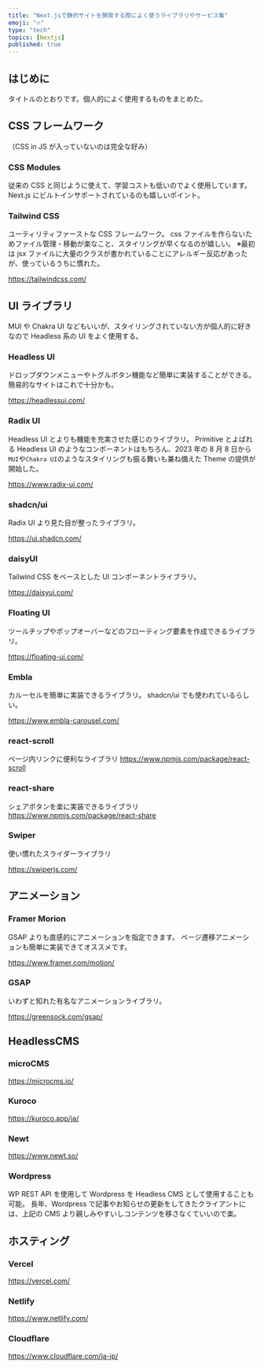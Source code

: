 ```yaml
---
title: "Next.jsで静的サイトを開発する際によく使うライブラリやサービス集"
emoji: "🔥"
type: "tech"
topics: [Nextjs]
published: true
---
```


## はじめに

タイトルのとおりです。個人的によく使用するものをまとめた。

## CSS フレームワーク

（CSS in JS が入っていないのは完全な好み）

### CSS Modules

従来の CSS と同じように使えて、学習コストも低いのでよく使用しています。
Next.js にビルトインサポートされているのも嬉しいポイント。

### Tailwind CSS

ユーティリティファーストな CSS フレームワーク。
css ファイルを作らないためファイル管理・移動が楽なこと、スタイリングが早くなるのが嬉しい。
※最初は jsx ファイルに大量のクラスが書かれていることにアレルギー反応があったが、使っているうちに慣れた。

https://tailwindcss.com/

## UI ライブラリ

MUI や Chakra UI などもいいが、スタイリングされていない方が個人的に好きなので Headless 系の UI をよく使用する。

### Headless UI

ドロップダウンメニューやトグルボタン機能など簡単に実装することができる。
簡易的なサイトはこれで十分かも。

https://headlessui.com/

### Radix UI

Headless UI とよりも機能を充実させた感じのライブラリ。
Primitive とよばれる Headless UI のようなコンポーネントはもちろん、2023 年の 8 月 8 日から`MUI`や`Chakra UI`のようなスタイリングも振る舞いも兼ね備えた Theme の提供が開始した。

https://www.radix-ui.com/

### shadcn/ui

Radix UI より見た目が整ったライブラリ。

https://ui.shadcn.com/

### daisyUI

Tailwind CSS をベースとした UI コンポーネントライブラリ。

https://daisyui.com/

### Floating UI

ツールチップやポップオーバーなどのフローティング要素を作成できるライブラリ。

https://floating-ui.com/

### Embla

カルーセルを簡単に実装できるライブラリ。
shadcn/ui でも使われているらしい。

https://www.embla-carousel.com/

### react-scroll

ページ内リンクに便利なライブラリ
https://www.npmjs.com/package/react-scroll

### react-share

シェアボタンを楽に実装できるライブラリ
https://www.npmjs.com/package/react-share

### Swiper

使い慣れたスライダーライブラリ

https://swiperjs.com/

## アニメーション

### Framer Morion

GSAP よりも直感的にアニメーションを指定できます。
ページ遷移アニメーションも簡単に実装できてオススメです。

https://www.framer.com/motion/

### GSAP

いわずと知れた有名なアニメーションライブラリ。

https://greensock.com/gsap/

## HeadlessCMS

### microCMS

https://microcms.io/

### Kuroco

https://kuroco.app/ja/

### Newt

https://www.newt.so/

### Wordpress

WP REST API を使用して Wordpress を Headless CMS として使用することも可能。
長年、Wordpress で記事やお知らせの更新をしてきたクライアントには、上記の CMS より親しみやすいしコンテンツを移さなくていいので楽。

## ホスティング

### Vercel

https://vercel.com/

### Netlify

https://www.netlify.com/

### Cloudflare

https://www.cloudflare.com/ja-jp/
